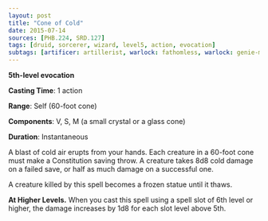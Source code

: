 ```yaml
---
layout: post
title: "Cone of Cold"
date: 2015-07-14
sources: [PHB.224, SRD.127]
tags: [druid, sorcerer, wizard, level5, action, evocation]
subtags: [artificer: artillerist, warlock: fathomless, warlock: genie-marid]
---
```


**5th-level evocation**

**Casting Time**: 1 action

**Range**: Self (60-foot cone)

**Components**: V, S, M (a small crystal or a glass cone)

**Duration**: Instantaneous

A blast of cold air erupts from your hands. Each creature in a 60-foot cone must make a Constitution saving throw. A creature takes 8d8 cold damage on a failed save, or half as much damage on a successful one.

A creature killed by this spell becomes a frozen statue until it thaws.

**At Higher Levels.** When you cast this spell using a spell slot of 6th level or higher, the damage increases by 1d8 for each slot level above 5th.
